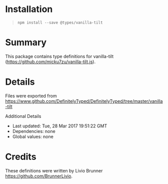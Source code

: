 # Installation
> `npm install --save @types/vanilla-tilt`

# Summary
This package contains type definitions for vanilla-tilt (https://github.com/micku7zu/vanilla-tilt.js).

# Details
Files were exported from https://www.github.com/DefinitelyTyped/DefinitelyTyped/tree/master/vanilla-tilt

Additional Details
 * Last updated: Tue, 28 Mar 2017 19:51:22 GMT
 * Dependencies: none
 * Global values: none

# Credits
These definitions were written by Livio Brunner <https://github.com/BrunnerLivio>.

